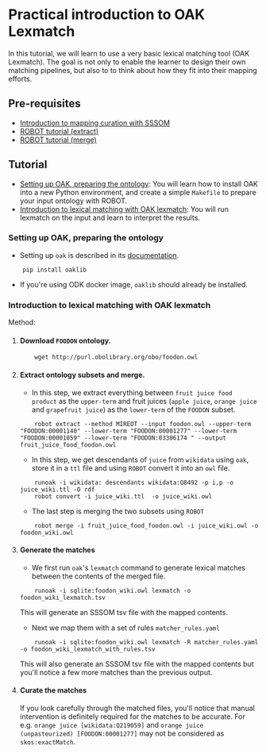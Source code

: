 # Practical introduction to OAK Lexmatch

In this tutorial, we will learn to use a very basic lexical matching tool (OAK Lexmatch). The goal is not only to enable the learner to design their own matching pipelines, but also to to think about how they fit into their mapping efforts.

## Pre-requisites

- [Introduction to mapping curation with SSSOM](../explanation/semantic-matching.md)
- [ROBOT tutorial (extract)](../tutorial/robot-tutorial-1/#extract)
- [ROBOT tutorial (merge)](../tutorial/robot-tutorial-2/#merge)


## Tutorial

- [Setting up OAK, preparing the ontology](#prepare): You will learn how to install OAK into a new Python environment, and create a simple `Makefile` to prepare your input ontology with ROBOT.
- [Introduction to lexical matching with OAK lexmatch](#run):  You will run lexmatch on the input and learn to interpret the results.

<a id="prepare"></a>

### Setting up OAK, preparing the ontology
 - Setting up `oak` is described in its [documentation](https://incatools.github.io/ontology-access-kit/intro/tutorial01.html).

```
    pip install oaklib
```
 - If you're using ODK docker image, `oaklib` should already be installed.

<a id="run"></a>

### Introduction to lexical matching with OAK lexmatch

Method:

1. #### Download `FOODON` ontology.
    ```
        wget http://purl.obolibrary.org/obo/foodon.owl
    ```
2. #### Extract ontology subsets and merge.
   - In this step, we extract everything between `fruit juice food product` as the `upper-term` and fruit juices (`apple juice`, `orange juice` and `grapefruit juice`) as the `lower-term` of the `FOODON` subset.
    ```
        robot extract --method MIREOT --input foodon.owl --upper-term "FOODON:00001140" --lower-term "FOODON:00001277" --lower-term "FOODON:00001059" --lower-term "FOODON:03306174 " --output fruit_juice_food_foodon.owl
    ```
    - In this step, we get descendants of `juice` from `wikidata` using `oak`, store it in a `ttl` file and using `ROBOT` convert it into an `owl` file.
    ```
        runoak -i wikidata: descendants wikidata:Q8492 -p i,p -o juice_wiki.ttl -O rdf
        robot convert -i juice_wiki.ttl  -o juice_wiki.owl
    ```
    - The last step is merging the two subsets using `ROBOT`
    ```
        robot merge -i fruit_juice_food_foodon.owl -i juice_wiki.owl -o foodon_wiki.owl
    ```
3. #### Generate the matches
   - We first run `oak`'s `lexmatch` command to generate lexical matches between the contents of the merged file.
    ```
        runoak -i sqlite:foodon_wiki.owl lexmatch -o foodon_wiki_lexmatch.tsv
    ```
    This will generate an SSSOM tsv file with the mapped contents.

    - Next we map them with a set of rules `matcher_rules.yaml`
    ```
        runoak -i sqlite:foodon_wiki.owl lexmatch -R matcher_rules.yaml -o foodon_wiki_lexmatch_with_rules.tsv 
    ```
    This will also generate an SSSOM tsv file with the mapped contents but you'll notice a few more matches than the previous output.

4. #### Curate the matches

    If you look carefully through the matched files, you'll notice that manual intervention is definitely required for the matches to be accurate. For e.g. `orange juice [wikidata:Q219059]` and `orange juice (unpasteurized) [FOODON:00001277]` may not be considered as `skos:exactMatch`. 


